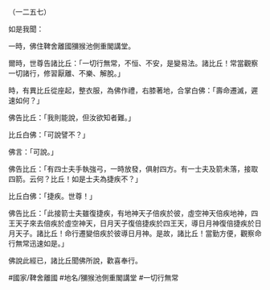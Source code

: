 （一二五七）

如是我聞：

一時，佛住鞞舍離國獼猴池側重閣講堂。

爾時，世尊告諸比丘：「一切行無常，不恒、不安，是變易法。諸比丘！常當觀察一切諸行，修習厭離、不樂、解脫。」

時，有異比丘從座起，整衣服，為佛作禮，右膝著地，合掌白佛：「壽命遷滅，遲速如何？」

佛告比丘：「我則能說，但汝欲知者難。」

比丘白佛：「可說譬不？」

佛言：「可說。」

佛告比丘：「有四士夫手執強弓，一時放發，俱射四方。有一士夫及箭未落，接取四箭。云何？比丘！如是士夫為捷疾不？」

比丘白佛：「捷疾。世尊！」

佛告比丘：「此接箭士夫雖復捷疾，有地神天子倍疾於彼，虛空神天倍疾地神，四王天子來去倍疾於虛空神天，日月天子復倍捷疾於四王天，導日月神復倍捷疾於日月天子。諸比丘！命行遷變倍疾於彼導日月神。是故，諸比丘！當勤方便，觀察命行無常迅速如是。」

佛說此經已，諸比丘聞佛所說，歡喜奉行。

#國家/鞞舍離國
#地名/獼猴池側重閣講堂
#一切行無常
